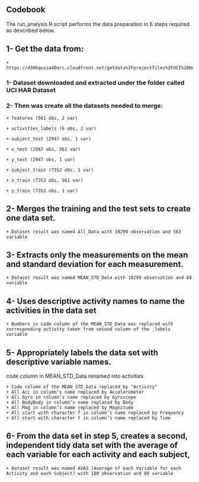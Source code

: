 ## Codebook 

The run_analysis.R script performs the data preparation in 6 steps required as described below.

## 1- Get the data from:

    + https://d396qusza40orc.cloudfront.net/getdata%2Fprojectfiles%2FUCI%20HAR%20Dataset.zip 

### 1- Dataset downloaded and extracted under the folder called UCI HAR Dataset
  
### 2- Then was create all the datasets needed to merge:
  
    + features (561 obs, 2 var)
    
    + activities_labels (6 obs, 2 var)
    
    + subject_test (2947 obs, 1 var)
    
    + x_test (2947 obs, 561 var)
    
    + y_test (2947 obs, 1 var)
    
    + subject_train (7352 obs, 1 var)
    
    + x_train (7352 obs, 561 var)
    
    + y_train (7352 obs, 1 var)
    
## 2- Merges the training and the test sets to create one data set.
  
    + Dataset result was named All_Data with 10299 observation and 563 variable

## 3- Extracts only the measurements on the mean and standard deviation for each measurement.

    + Dataset result was named MEAN_STD_Data with 10299 observation and 88 variable

## 4- Uses descriptive activity names to name the activities in the data set
  
    + Numbers in code column of the MEAN_STD_Data was replaced with corresponding activity taken from second column of the _labels variable

## 5- Appropriately labels the data set with descriptive variable names.
code column in MEAN_STD_Data renamed into activities

    + Code column of the MEAN_STD_Data replaced by "Activity"
    + All Acc in column’s name replaced by Accelerometer
    + All Gyro in column’s name replaced by Gyroscope
    + All BodyBody in column’s name replaced by Body
    + All Mag in column’s name replaced by Magnitude
    + All start with character f in column’s name replaced by Frequency
    + All start with character t in column’s name replaced by Time
    
  
## 6- From the data set in step 5, creates a second, independent tidy data set with the average of each variable for each activity and each subject, 

    + Dataset result was named AVAS (Average of each Variable for each Activity and each Subject) with 180 observation and 88 variable

